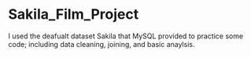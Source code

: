 # Sakila_Film_Project

I used the deafualt dataset Sakila that MySQL provided to practice some code; including data cleaning, joining, and basic anaylsis.
